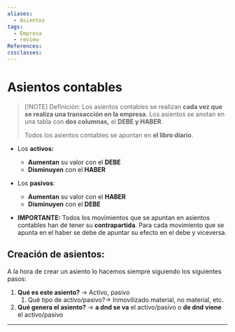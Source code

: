 ```yaml
---
aliases:
  - Asientos
tags:
  - Empresa
  - review
References: 
cssclasses:
---
```

# Asientos contables

> [!NOTE] Definición: 
> Los asientos contables se realizan **cada vez que se realiza una transacción en la empresa**. 
> Los asientos se anotan en una tabla con **dos columnas,** el **DEBE y HABER**.
> 
> Todos los asientos contables se apuntan en **el libro diario**.


+ Los **activos:**
	+ **Aumentan** su valor con el **DEBE**
	+ **Disminuyen** con el **HABER**
+ Los **pasivos**:
	+ **Aumentan** su valor con el **HABER**
	+ **Disminuyen** con el **DEBE**

+ **IMPORTANTE:** Todos los movimientos que se apuntan en asientos contables han de tener su **contrapartida**. 
  Para cada movimiento que se apunta en el haber se debe de apuntar su efecto en el debe y viceversa. 
## Creación de asientos:
A la hora de crear un asiento lo hacemos siempre siguiendo los siguientes pasos:
1. **Qué es este asiento?** → Activo, pasivo
	1. Qué tipo de activo/pasivo?→ Inmovilizado material, no material, etc.
2. **Qué genera el asiento?** → **a dnd se va** el activo/pasivo o **de dnd viene** el activo/pasivo
***